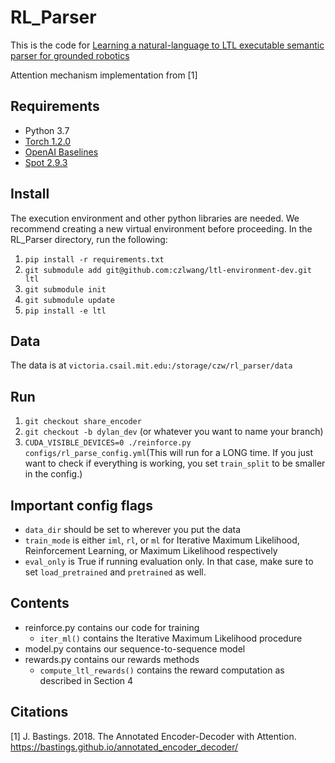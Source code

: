 # RL_Parser
This is the code for [Learning a natural-language to LTL executable semantic parser for grounded robotics](https://arxiv.org/abs/2008.03277)

Attention mechanism implementation from [1]

## Requirements
 - Python 3.7
 - [Torch 1.2.0](https://pytorch.org/get-started/locally/)
 - [OpenAI Baselines](https://github.com/openai/baselines)
 - [Spot 2.9.3](https://spot.lrde.epita.fr/install.html)

## Install
The execution environment and other python libraries are needed. We recommend creating a new virtual environment before proceeding.  In the RL_Parser directory, run the following:
 1. `pip install -r requirements.txt`
 2. `git submodule add git@github.com:czlwang/ltl-environment-dev.git ltl`
 3. `git submodule init`
 4. `git submodule update`
 5. `pip install -e ltl`


## Data
The data is at `victoria.csail.mit.edu:/storage/czw/rl_parser/data`
## Run
 1. `git checkout share_encoder`
 2. `git checkout -b dylan_dev` (or whatever you want to name your branch)
 3.  `CUDA_VISIBLE_DEVICES=0 ./reinforce.py configs/rl_parse_config.yml`(This will run for a LONG time. If you just want to check if everything is working, you set `train_split` to be smaller in the config.)

## Important config flags
- `data_dir` should be set to wherever you put the data
- `train_mode` is either `iml`, `rl`, or `ml` for Iterative Maximum Likelihood, Reinforcement Learning, or Maximum Likelihood respectively
- `eval_only` is True if running evaluation only. In that case, make sure to set `load_pretrained` and `pretrained` as well.

## Contents

- reinforce.py contains our code for training
	- `iter_ml()` contains the Iterative Maximum Likelihood procedure
- model.py contains our sequence-to-sequence model
- rewards.py contains our rewards methods
	- `compute_ltl_rewards()` contains the reward computation as described in Section 4

## Citations
[1] J. Bastings. 2018. The Annotated Encoder-Decoder with Attention. https://bastings.github.io/annotated_encoder_decoder/
